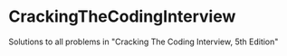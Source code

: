 CrackingTheCodingInterview
==========================

Solutions to all problems in "Cracking The Coding Interview, 5th Edition"
